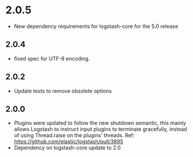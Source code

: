 # 2.0.5
  - New dependency requirements for logstash-core for the 5.0 release
## 2.0.4
 - fixed spec for UTF-8 encoding.
## 2.0.2
 - Update tests to remove obsolete options
## 2.0.0
 - Plugins were updated to follow the new shutdown semantic, this mainly allows Logstash to instruct input plugins to terminate gracefully,
   instead of using Thread.raise on the plugins' threads. Ref: https://github.com/elastic/logstash/pull/3895
 - Dependency on logstash-core update to 2.0

